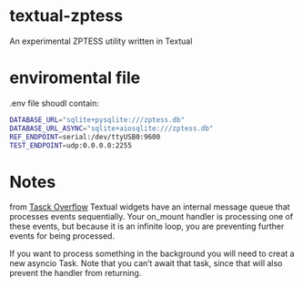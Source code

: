 # textual-zptess
An experimental ZPTESS utility written in Textual

# enviromental file
.env file shoudl contain:

```bash
DATABASE_URL="sqlite+pysqlite:///zptess.db"
DATABASE_URL_ASYNC="sqlite+aiosqlite:///zptess.db"
REF_ENDPOINT=serial:/dev/ttyUSB0:9600
TEST_ENDPOINT=udp:0.0.0.0:2255
```

# Notes

from [Tasck Overflow](https://stackoverflow.com/questions/71631247/textual-python-tui-enabling-long-running-external-asyncio-functionality)
Textual widgets have an internal message queue that processes events sequentially. Your on_mount handler is processing one of these events, but because it is an infinite loop, you are preventing further events for being processed.

If you want to process something in the background you will need to creat a new asyncio Task. Note that you can’t await that task, since that will also prevent the handler from returning.
